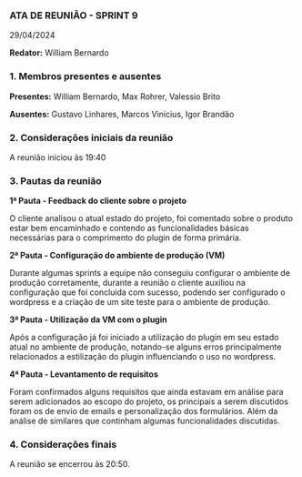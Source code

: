 ### ATA DE REUNIÃO - SPRINT 9

29/04/2024

**Redator:** William Bernardo

### 1. Membros presentes e ausentes
**Presentes:** William Bernardo, Max Rohrer, Valessio Brito

**Ausentes:** Gustavo Linhares, Marcos Vinicius, Igor Brandão

### 2. Considerações iniciais da reunião

A reunião iniciou às 19:40

### 3. Pautas da reunião

**1ª Pauta - Feedback do cliente sobre o projeto**

O cliente analisou o atual estado do projeto, foi comentado sobre o produto estar bem encaminhado e contendo as funcionalidades básicas necessárias para o comprimento do plugin de forma primária.

**2ª Pauta - Configuração do ambiente de produção (VM)**

Durante algumas sprints a equipe não conseguiu configurar o ambiente de produção corretamente, durante a reunião o cliente auxiliou na configuração que foi concluida com sucesso, podendo ser configurado o wordpress e a criação de um site teste para o ambiente de produção.

**3ª Pauta - Utilização da VM com o plugin**

Após a configuração já foi iniciado a utilização do plugin em seu estado atual no ambiente de produção, notando-se alguns erros principalmente relacionados a estilização do plugin influenciando o uso no wordpress.

**4ª Pauta - Levantamento de requisitos**

Foram confirmados alguns requisitos que ainda estavam em análise para serem adicionados ao escopo do projeto, os principais a serem discutidos foram os de envio de emails e personalização dos formulários. Além da análise de similares que continham algumas funcionalidades discutidas.

### 4. Considerações finais

A reunião se encerrou às 20:50.